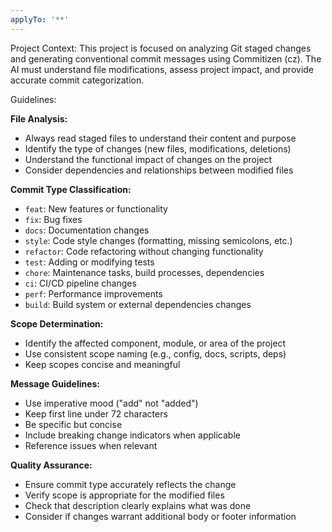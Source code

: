 ```yaml
---
applyTo: '**'
---
```


Project Context:
This project is focused on analyzing Git staged changes and generating conventional commit messages using Commitizen (cz). The AI must understand file modifications, assess project impact, and provide accurate commit categorization.

Guidelines:

**File Analysis:**

- Always read staged files to understand their content and purpose
- Identify the type of changes (new files, modifications, deletions)
- Understand the functional impact of changes on the project
- Consider dependencies and relationships between modified files

**Commit Type Classification:**

- `feat`: New features or functionality
- `fix`: Bug fixes
- `docs`: Documentation changes
- `style`: Code style changes (formatting, missing semicolons, etc.)
- `refactor`: Code refactoring without changing functionality
- `test`: Adding or modifying tests
- `chore`: Maintenance tasks, build processes, dependencies
- `ci`: CI/CD pipeline changes
- `perf`: Performance improvements
- `build`: Build system or external dependencies changes

**Scope Determination:**

- Identify the affected component, module, or area of the project
- Use consistent scope naming (e.g., config, docs, scripts, deps)
- Keep scopes concise and meaningful

**Message Guidelines:**

- Use imperative mood ("add" not "added")
- Keep first line under 72 characters
- Be specific but concise
- Include breaking change indicators when applicable
- Reference issues when relevant

**Quality Assurance:**

- Ensure commit type accurately reflects the change
- Verify scope is appropriate for the modified files
- Check that description clearly explains what was done
- Consider if changes warrant additional body or footer information
